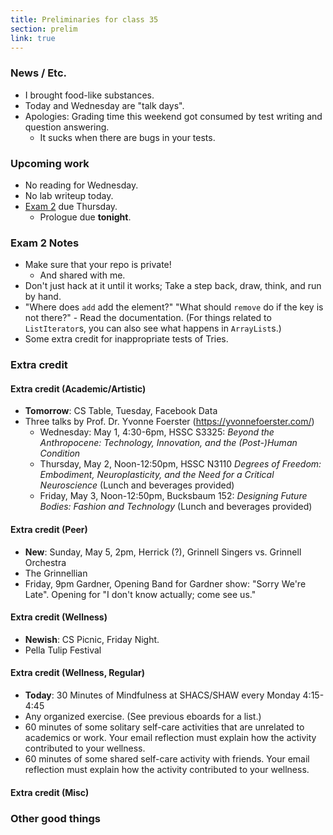 ```yaml
---
title: Preliminaries for class 35
section: prelim
link: true
---
```

### News / Etc.

* I brought food-like substances.
* Today and Wednesday are "talk days".
* Apologies: Grading time this weekend got consumed by test writing 
  and question answering.
    * It sucks when there are bugs in your tests.

### Upcoming work

* No reading for Wednesday.
* No lab writeup today.
* [Exam 2](../exams/exam02) due Thursday.
    * Prologue due **tonight**.

### Exam 2 Notes

* Make sure that your repo is private!
    * And shared with me.
* Don't just hack at it until it works; 
  Take a step back, draw, think, and run by hand.
* "Where does `add` add the element?"  "What should `remove` do if the 
  key is not there?" - Read the documentation.  (For things related to
  `ListIterator`s, you can also see what happens in `ArrayList`s.)
* Some extra credit for inappropriate tests of Tries.

### Extra credit

#### Extra credit (Academic/Artistic)

* **Tomorrow**: CS Table, Tuesday, Facebook Data
* Three talks by Prof. Dr. Yvonne Foerster (<https://yvonnefoerster.com/>)
    * Wednesday: May 1, 4:30-6pm, HSSC S3325: _Beyond the Anthropocene: Technology, Innovation, and the (Post-)Human Condition_
    * Thursday, May 2, Noon-12:50pm, HSSC N3110 _Degrees of Freedom: Embodiment, Neuroplasticity, and the Need for a Critical Neuroscience_ (Lunch and beverages provided)
    * Friday, May 3, Noon-12:50pm, Bucksbaum 152: _Designing Future Bodies: Fashion and Technology_ (Lunch and beverages provided)

#### Extra credit (Peer)

* **New**: Sunday, May 5, 2pm, Herrick (?),
  Grinnell Singers vs. Grinnell Orchestra
* The Grinnellian
* Friday, 9pm Gardner, Opening Band for Gardner show: "Sorry We're Late".
  Opening for "I don't know actually; come see us."

#### Extra credit (Wellness)

* **Newish**: CS Picnic, Friday Night.
* Pella Tulip Festival

#### Extra credit (Wellness, Regular)

* **Today**: 30 Minutes of Mindfulness at SHACS/SHAW every Monday 4:15-4:45
* Any organized exercise.  (See previous eboards for a list.)
* 60 minutes of some solitary self-care activities that are unrelated to 
  academics or work.  Your email reflection must explain how
  the activity contributed to your wellness.
* 60 minutes of some shared self-care activity with friends.  Your email 
  reflection must explain how the activity contributed to your wellness.

#### Extra credit (Misc)

### Other good things

